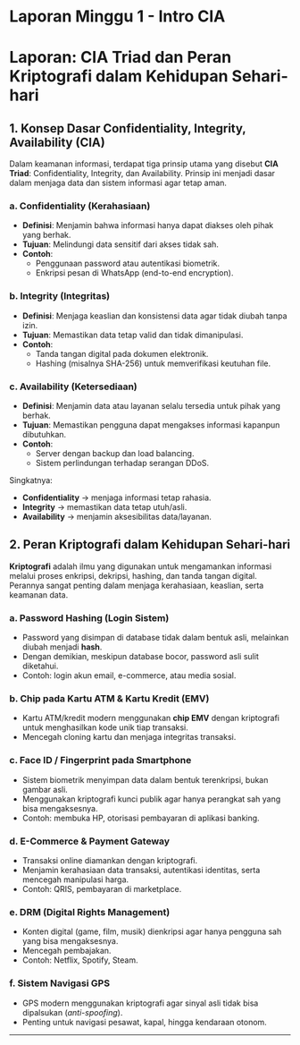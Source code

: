 # Laporan Minggu 1 - Intro CIA

# Laporan: CIA Triad dan Peran Kriptografi dalam Kehidupan Sehari-hari

## 1. Konsep Dasar Confidentiality, Integrity, Availability (CIA)

Dalam keamanan informasi, terdapat tiga prinsip utama yang disebut **CIA Triad**: Confidentiality, Integrity, dan Availability. Prinsip ini menjadi dasar dalam menjaga data dan sistem informasi agar tetap aman.

### a. Confidentiality (Kerahasiaan)
- **Definisi**: Menjamin bahwa informasi hanya dapat diakses oleh pihak yang berhak.
- **Tujuan**: Melindungi data sensitif dari akses tidak sah.
- **Contoh**:  
  - Penggunaan password atau autentikasi biometrik.  
  - Enkripsi pesan di WhatsApp (end-to-end encryption).  

### b. Integrity (Integritas)
- **Definisi**: Menjaga keaslian dan konsistensi data agar tidak diubah tanpa izin.
- **Tujuan**: Memastikan data tetap valid dan tidak dimanipulasi.
- **Contoh**:  
  - Tanda tangan digital pada dokumen elektronik.  
  - Hashing (misalnya SHA-256) untuk memverifikasi keutuhan file.  

### c. Availability (Ketersediaan)
- **Definisi**: Menjamin data atau layanan selalu tersedia untuk pihak yang berhak.
- **Tujuan**: Memastikan pengguna dapat mengakses informasi kapanpun dibutuhkan.
- **Contoh**:  
  - Server dengan backup dan load balancing.  
  - Sistem perlindungan terhadap serangan DDoS.  

Singkatnya:  
- **Confidentiality** → menjaga informasi tetap rahasia.  
- **Integrity** → memastikan data tetap utuh/asli.  
- **Availability** → menjamin aksesibilitas data/layanan.  



## 2. Peran Kriptografi dalam Kehidupan Sehari-hari

**Kriptografi** adalah ilmu yang digunakan untuk mengamankan informasi melalui proses enkripsi, dekripsi, hashing, dan tanda tangan digital. Perannya sangat penting dalam menjaga kerahasiaan, keaslian, serta keamanan data.

### a. Password Hashing (Login Sistem)
- Password yang disimpan di database tidak dalam bentuk asli, melainkan diubah menjadi **hash**.  
- Dengan demikian, meskipun database bocor, password asli sulit diketahui.  
- Contoh: login akun email, e-commerce, atau media sosial.  

### b. Chip pada Kartu ATM & Kartu Kredit (EMV)
- Kartu ATM/kredit modern menggunakan **chip EMV** dengan kriptografi untuk menghasilkan kode unik tiap transaksi.  
- Mencegah cloning kartu dan menjaga integritas transaksi.  

### c. Face ID / Fingerprint pada Smartphone
- Sistem biometrik menyimpan data dalam bentuk terenkripsi, bukan gambar asli.  
- Menggunakan kriptografi kunci publik agar hanya perangkat sah yang bisa mengaksesnya.  
- Contoh: membuka HP, otorisasi pembayaran di aplikasi banking.  

### d. E-Commerce & Payment Gateway
- Transaksi online diamankan dengan kriptografi.  
- Menjamin kerahasiaan data transaksi, autentikasi identitas, serta mencegah manipulasi harga.  
- Contoh: QRIS, pembayaran di marketplace.  

### e. DRM (Digital Rights Management)
- Konten digital (game, film, musik) dienkripsi agar hanya pengguna sah yang bisa mengaksesnya.  
- Mencegah pembajakan.  
- Contoh: Netflix, Spotify, Steam.  

### f. Sistem Navigasi GPS
- GPS modern menggunakan kriptografi agar sinyal asli tidak bisa dipalsukan (*anti-spoofing*).  
- Penting untuk navigasi pesawat, kapal, hingga kendaraan otonom.  

---
